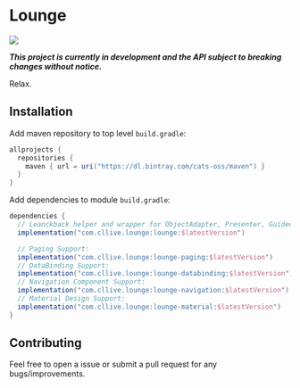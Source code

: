 # Lounge

<p>
  <a href="https://bintray.com/cats-oss/maven/lounge/_latestVersion">
    <img src="https://api.bintray.com/packages/cats-oss/maven/lounge/images/download.svg"/>
  </a>
</p>

**_This project is currently in development and the API subject to breaking changes without notice._**

Relax.

## Installation

Add maven repository to top level `build.gradle`:

```gradle
allprojects {
  repositories {
    maven { url = uri("https://dl.bintray.com/cats-oss/maven") }
  }
}
```

Add dependencies to module `build.gradle`:

```gradle
dependencies {
  // Leanckback helper and wrapper for ObjectAdapter, Presenter, GuidedAction and et al.
  implementation("com.cllive.lounge:lounge:$latestVersion")

  // Paging Support:
  implementation("com.cllive.lounge:lounge-paging:$latestVersion")
  // DataBinding Support:
  implementation("com.cllive.lounge:lounge-databinding:$latestVersion")
  // Navigation Component Support:
  implementation("com.cllive.lounge:lounge-navigation:$latestVersion")
  // Material Design Support:
  implementation("com.cllive.lounge:lounge-material:$latestVersion")
}
```

## Contributing

Feel free to open a issue or submit a pull request for any bugs/improvements.
